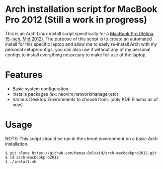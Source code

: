 # Arch installation script for MacBook Pro 2012 (Still a work in progress)

This is an Arch Linux install script specifically for a [MacBook Pro (Retina, 15-inch, Mid 2012).](https://support.apple.com/en-us/112576 "MacBook Pro (Retina, 15-inch, Mid 2012)")
The purpose of this script is to create an automated install for this specific laptop and allow me to easly re-install Arch with my personal setup/configs, you can also use it without any of my personal configs to install everything nessecary to make full use of the laptop.

# Features
* Basic system configuration
* Installs packages (ex: neovim,networkmanager,etc) 
* Various Desktop Environments to choose from. (only KDE Plasma as of now)


# Usage

NOTE: This script should be run in the chroot environment on a basic Arch installation.
```
$ git clone https://github.com/Hamza-Belcaid/arch-macbookpro2012.git
$ cd arch-macbookpro2012
$ ./install.sh 
```
